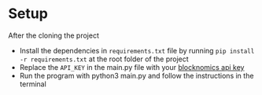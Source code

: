 # Setup 
After the cloning the project
- Install the dependencies in ```requirements.txt``` file by running ```pip install -r requirements.txt``` at the root folder of the project
- Replace the `API_KEY` in the main.py file with your [blocknomics api key](https://www.blockonomics.co/views/api.html#apikey)
- Run the program with python3 main.py and follow the instructions in the terminal
